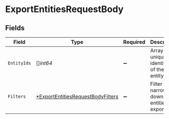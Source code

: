 # ExportEntitiesRequestBody


## Fields

| Field                                                                                            | Type                                                                                             | Required                                                                                         | Description                                                                                      |
| ------------------------------------------------------------------------------------------------ | ------------------------------------------------------------------------------------------------ | ------------------------------------------------------------------------------------------------ | ------------------------------------------------------------------------------------------------ |
| `EntityIds`                                                                                      | []*int64*                                                                                        | :heavy_minus_sign:                                                                               | Array of the unique identifiers of the entity IDs.                                               |
| `Filters`                                                                                        | [*ExportEntitiesRequestBodyFilters](../../models/operations/exportentitiesrequestbodyfilters.md) | :heavy_minus_sign:                                                                               | Filter to narrow down entities in export                                                         |